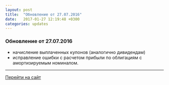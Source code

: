 ```yaml
---
layout: post
title:  "Обновление от 27.07.2016"
date:   2017-01-27 12:19:48 +0300
categories: updates
---
```

### Обновление от 27.07.2016

* начисление выплаченных купонов (аналогично дивидендам)
* исправление ошибки с расчетом прибыли по облигациям с амортизируемым номиналом.

---
[Перейти на сайт]

[Перейти на сайт]: https://intelinvest.ru/